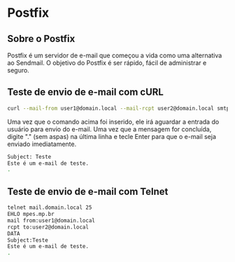 # Postfix

## Sobre o Postfix

Postfix é um servidor de e-mail que começou a vida como uma alternativa ao Sendmail. O objetivo do Postfix é ser rápido, fácil de administrar e seguro.

## Teste de envio de e-mail com cURL

```bash
curl --mail-from user1@domain.local --mail-rcpt user2@domain.local smtp://mail.domain.local
```

Uma vez que o comando acima foi inserido, ele irá aguardar a entrada do usuário para envio do e-mail. Uma vez que a mensagem for concluída, digite "." (sem aspas) na última linha e tecle Enter para que o e-mail seja enviado imediatamente.

```bash
Subject: Teste
Este é um e-mail de teste.
.
```

## Teste de envio de e-mail com Telnet

```bash
telnet mail.domain.local 25
EHLO mpes.mp.br
mail from:user1@domain.local
rcpt to:user2@domain.local
DATA
Subject:Teste
Este é um e-mail de teste.
.
```
